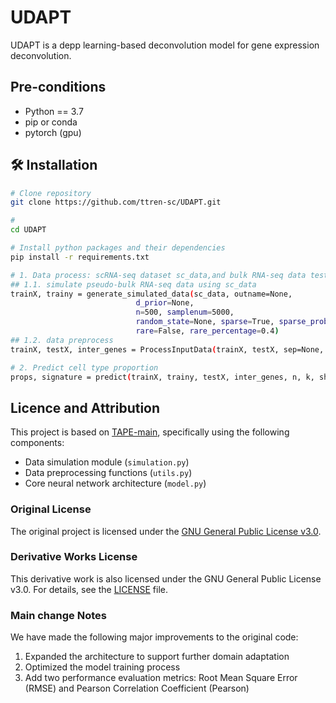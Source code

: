 # UDAPT
UDAPT is a depp learning-based deconvolution model for gene expression deconvolution.

## Pre-conditions
- Python == 3.7
- pip or conda
- pytorch (gpu)

## 🛠️ Installation

```bash
# Clone repository
git clone https://github.com/ttren-sc/UDAPT.git

# 
cd UDAPT

# Install python packages and their dependencies
pip install -r requirements.txt

# 1. Data process: scRNA-seq dataset sc_data,and bulk RNA-seq data testX
## 1.1. simulate pseudo-bulk RNA-seq data using sc_data
trainX, trainy = generate_simulated_data(sc_data, outname=None,
                            d_prior=None,
                            n=500, samplenum=5000,
                            random_state=None, sparse=True, sparse_prob=0.5,
                            rare=False, rare_percentage=0.4)
## 1.2. data preprocess
trainX, testX, inter_genes = ProcessInputData(trainX, testX, sep=None, datatype='counts', variance_threshold=0.98,scaler="mms", genelenfile=None)

# 2. Predict cell type proportion
props, signature = predict(trainX, trainy, testX, inter_genes, n, k, shape = 128, batch_size=128, seed=0, run=1, iters_pre =1000, iters_fine=200, lr_pre = 1e-4, lr_train = 1e-4)
```

## Licence and Attribution
This project is based on [TAPE-main](https://github.com/poseidonchan/TAPE), specifically using the following components:
- Data simulation module (`simulation.py`)
- Data preprocessing functions (`utils.py`)
- Core neural network architecture (`model.py`)

### Original License
The original project is licensed under the [GNU General Public License v3.0](https://github.com/poseidonchan/TAPE/blob/main/LICENSE).

### Derivative Works License
This derivative work is also licensed under the GNU General Public License v3.0. For details, see the [LICENSE](https://github.com/ttren-sc/UDAPT/blob/master/LICENSE) file.

### Main change Notes
We have made the following major improvements to the original code:
1. Expanded the architecture to support further domain adaptation 
2. Optimized the model training process
3. Add two performance evaluation metrics: Root Mean Square Error (RMSE) and Pearson Correlation Coefficient (Pearson)